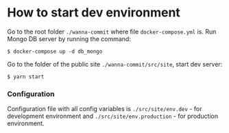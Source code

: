 # How to start dev environment

Go to the root folder `./wanna-commit` where file `docker-compose.yml` is.
Run Mongo DB server by running the command:

```
$ docker-compose up -d db_mongo
```

Go to the folder of the public site `./wanna-commit/src/site`, start dev server:
```
$ yarn start
```

### Configuration

Configuration file with all config variables is `./src/site/env.dev` - for development environment and `./src/site/env.production` - for production environment.

